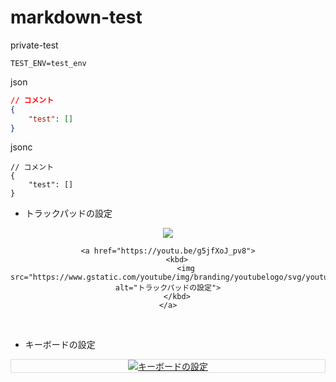 # markdown-test
private-test

```shell
TEST_ENV=test_env
```

json
```JSON with Comments:
// コメント
{
    "test": []
}
```

jsonc
```jsonc
// コメント
{
    "test": []
}
```

- トラックパッドの設定

<div align="center">    
    <kbd><img src="https://cloud.githubusercontent.com/assets/7123644/26231237/0d584952-3c89-11e7-866e-9078bd8207a8.png" /></kbd>

    <a href="https://youtu.be/g5jfXoJ_pv8">
        <kbd>
            <img src="https://www.gstatic.com/youtube/img/branding/youtubelogo/svg/youtubelogo.svg" alt="トラックパッドの設定">
        </kbd>
    </a>
</div>

<br>

- キーボードの設定

<div align="center" style="border:1px solid rgb(221, 221, 221);">
    <a href="https://youtu.be/MQtYH4foLto"><img src="https://www.gstatic.com/youtube/img/branding/youtubelogo/svg/youtubelogo.svg" alt="キーボードの設定"></a>
</div>

<br>

